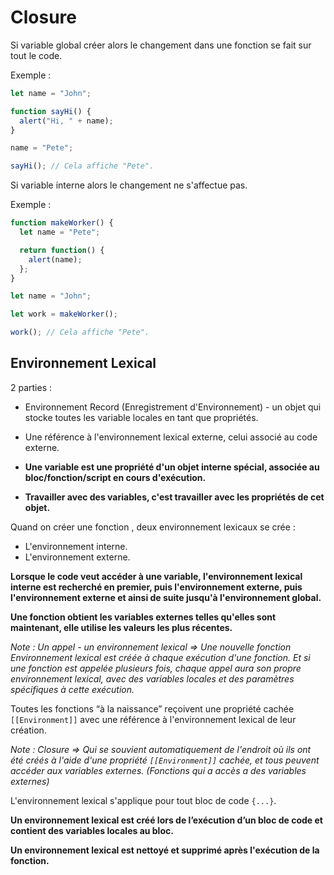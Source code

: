 # Closure

Si variable global créer alors le changement dans une fonction se fait sur tout le code.

Exemple :

```javascript
let name = "John";

function sayHi() {
  alert("Hi, " + name);
}

name = "Pete";

sayHi(); // Cela affiche "Pete".
```

Si variable interne alors le changement ne s'affectue pas.

Exemple :

```javascript
function makeWorker() {
  let name = "Pete";

  return function() {
    alert(name);
  };
}

let name = "John";

let work = makeWorker();

work(); // Cela affiche "Pete".
```

## Environnement Lexical

2 parties :

*   Environnement Record (Enregistrement d'Environnement) - un objet qui stocke toutes les variable locales en tant que propriétés.
*   Une référence à l'environnement lexical externe, celui associé au code externe.

*   **Une variable est une propriété d'un objet interne spécial, associée au bloc/fonction/script en cours d'exécution.**
*   **Travailler avec des variables, c'est travailler avec les propriétés de cet objet.**

Quand on créer une fonction , deux environnement lexicaux se crée :

*   L'environnement interne.
*   L'environnement externe.

**Lorsque le code veut accéder à une variable, l'environnement lexical interne est recherché en premier, puis l'environnement externe, puis l'environnement externe et ainsi de suite jusqu'à l'environnement global.**

**Une fonction obtient les variables externes telles qu'elles sont maintenant, elle utilise les valeurs les plus récentes.**

_Note : Un appel - un environnement lexical => Une nouvelle fonction Environnement lexical est créée à chaque exécution d'une fonction. Et si une fonction est appelée plusieurs fois, chaque appel aura son propre environnement lexical, avec des variables locales et des paramètres spécifiques à cette exécution._

Toutes les fonctions “à la naissance” reçoivent une propriété cachée `[[Environment]]` avec une référence à l'environnement lexical de leur création.

_Note : Closure => Qui se souvient automatiquement de l'endroit où ils ont été créés à l'aide d'une propriété `[[Environment]]` cachée, et tous peuvent accéder aux variables externes. (Fonctions qui a accès a des variables externes)_

L'environnement lexical s'applique pour tout bloc de code `{...}`.

**Un environnement lexical est créé lors de l’exécution d’un bloc de code et contient des variables locales au bloc.**

**Un environnement lexical est nettoyé et supprimé après l'exécution de la fonction.**
